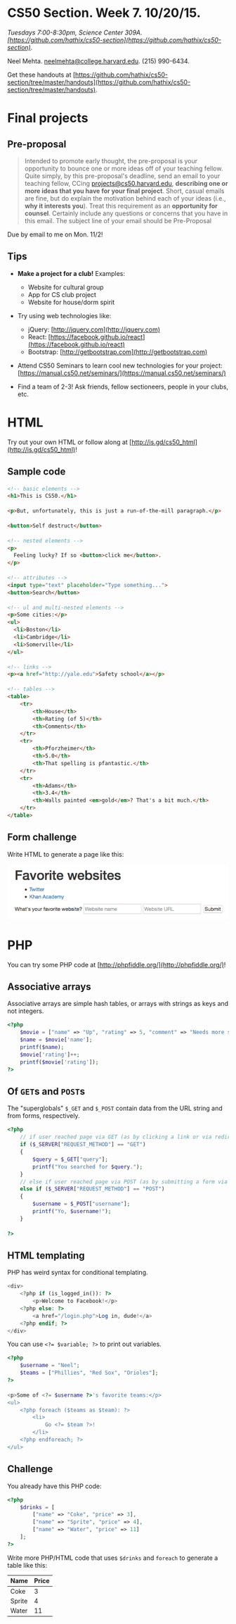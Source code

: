 # CS50 Section. Week 7. 10/20/15.
_Tuesdays 7:00-8:30pm, Science Center 309A. [https://github.com/hathix/cs50-section](https://github.com/hathix/cs50-section)._

Neel Mehta. neelmehta@college.harvard.edu. (215) 990-6434.

Get these handouts at [https://github.com/hathix/cs50-section/tree/master/handouts](https://github.com/hathix/cs50-section/tree/master/handouts).

# Final projects
## Pre-proposal
> Intended to promote early thought, the pre-proposal is your opportunity to bounce one or more ideas off of your teaching fellow. Quite simply, by this pre-proposal's deadline, send an email to your teaching fellow, CCing projects@cs50.harvard.edu, **describing one or more ideas that you have for your final project**. Short, casual emails are fine, but do explain the motivation behind each of your ideas (i.e., **why it interests you**). Treat this requirement as an **opportunity for counsel**. Certainly include any questions or concerns that you have in this email. The subject line of your email should be Pre-Proposal

Due by email to me on Mon. 11/2!

## Tips
- **Make a project for a club!** Examples:
  - Website for cultural group
  - App for CS club project
  - Website for house/dorm spirit

- Try using web technologies like:
  - jQuery: [http://jquery.com](http://jquery.com)
  - React: [https://facebook.github.io/react](https://facebook.github.io/react)
  - Bootstrap: [http://getbootstrap.com](http://getbootstrap.com)

- Attend CS50 Seminars to learn cool new technologies for your project: [https://manual.cs50.net/seminars/](https://manual.cs50.net/seminars/)
- Find a team of 2-3! Ask friends, fellow sectioneers, people in your clubs, etc.

# HTML
Try out your own HTML or follow along at [http://is.gd/cs50_html](http://is.gd/cs50_html)!

## Sample code

```html
<!-- basic elements -->
<h1>This is CS50.</h1>

<p>But, unfortunately, this is just a run-of-the-mill paragraph.</p>

<button>Self destruct</button>

<!-- nested elements -->
<p>
  Feeling lucky? If so <button>click me</button>.  
</p>

<!-- attributes -->
<input type="text" placeholder="Type something...">
<button>Search</button>

<!-- ul and multi-nested elements -->
<p>Some cities:</p>
<ul>
  <li>Boston</li>
  <li>Cambridge</li>
  <li>Somerville</li>
</ul>

<!-- links -->
<p><a href="http://yale.edu">Safety school</a></p>

<!-- tables -->
<table>
    <tr>
        <th>House</th>
        <th>Rating (of 5)</th>
        <th>Comments</th>
    </tr>
    <tr>
        <th>Pforzheimer</th>
        <th>5.0</th>
        <th>That spelling is pfantastic.</th>
    </tr>
    <tr>
        <th>Adams</th>
        <th>3.4</th>
        <th>Walls painted <em>gold</em>? That's a bit much.</th>
    </tr>
</table>
```

## Form challenge
Write HTML to generate a page like this:

![Simple HTML webpage](img/challenge-html.png)

# PHP
You can try some PHP code at [http://phpfiddle.org/](http://phpfiddle.org/)!

## Associative arrays
Associative arrays are simple hash tables, or arrays with strings as keys and not integers.

```php
<?php
    $movie = ["name" => "Up", "rating" => 5, "comment" => "Needs more squirrels"];
    $name = $movie['name'];
    printf($name);
    $movie['rating']++;
    printf($movie['rating']);
?>
```

## Of `GET`s and `POST`s
The "superglobals" `$_GET` and `$_POST` contain data from the URL string and from forms, respectively.

```php
<?php
    // if user reached page via GET (as by clicking a link or via redirect)
    if ($_SERVER["REQUEST_METHOD"] == "GET")
    {
        $query = $_GET["query"];
        printf("You searched for $query.");
    }
    // else if user reached page via POST (as by submitting a form via POST)
    else if ($_SERVER["REQUEST_METHOD"] == "POST")
    {
        $username = $_POST["username"];
        printf("Yo, $username!");
    }

?>
```

## HTML templating
PHP has weird syntax for conditional templating.

```php
<div>
    <?php if (is_logged_in()): ?>
        <p>Welcome to Facebook!</p>
    <?php else: ?>
        <a href="/login.php">Log in, dude!</a>
    <?php endif; ?>
</div>
```

You can use `<?= $variable; ?>` to print out variables.

```php
<?php
    $username = "Neel";
    $teams = ["Phillies", "Red Sox", "Orioles"];
?>

<p>Some of <?= $username ?>'s favorite teams:</p>
<ul>
    <?php foreach ($teams as $team): ?>
        <li>
            Go <?= $team ?>!
        </li>
    <?php endforeach; ?>
</ul>
```

## Challenge
You already have this PHP code:

```php
<?php
    $drinks = [
        ["name" => "Coke", "price" => 3],
        ["name" => "Sprite", "price" => 4],
        ["name" => "Water", "price" => 11]
    ];
?>
```

Write more PHP/HTML code that uses `$drinks` and `foreach` to generate a table like this:

Name   | Price
------ | -----
Coke   | 3
Sprite | 4
Water  | 11
